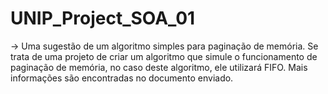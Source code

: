 # UNIP_Project_SOA_01
-> Uma sugestão de  um algoritmo simples para paginação de memória. Se trata de uma projeto de criar um algoritmo que simule o funcionamento de paginação de memória, no caso deste algoritmo, ele utilizará FIFO.
Mais informações são encontradas no documento enviado.
